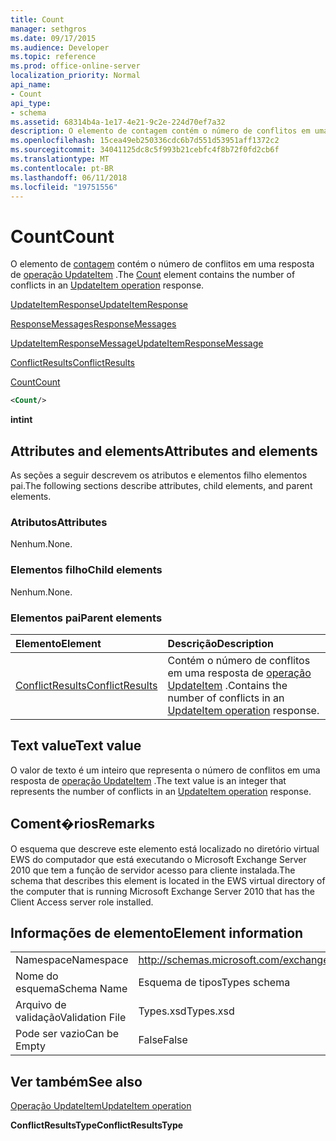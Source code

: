 ```yaml
---
title: Count
manager: sethgros
ms.date: 09/17/2015
ms.audience: Developer
ms.topic: reference
ms.prod: office-online-server
localization_priority: Normal
api_name:
- Count
api_type:
- schema
ms.assetid: 68314b4a-1e17-4e21-9c2e-224d70ef7a32
description: O elemento de contagem contém o número de conflitos em uma resposta de operação UpdateItem.
ms.openlocfilehash: 15cea49eb250336cdc6b7d551d53951aff1372c2
ms.sourcegitcommit: 34041125dc8c5f993b21cebfc4f8b72f0fd2cb6f
ms.translationtype: MT
ms.contentlocale: pt-BR
ms.lasthandoff: 06/11/2018
ms.locfileid: "19751556"
---
```

# <a name="count"></a><span data-ttu-id="50dc1-103">Count</span><span class="sxs-lookup"><span data-stu-id="50dc1-103">Count</span></span>

<span data-ttu-id="50dc1-104">O elemento de [contagem](count.md) contém o número de conflitos em uma resposta de [operação UpdateItem](updateitem-operation.md) .</span><span class="sxs-lookup"><span data-stu-id="50dc1-104">The [Count](count.md) element contains the number of conflicts in an [UpdateItem operation](updateitem-operation.md) response.</span></span> 
  
[<span data-ttu-id="50dc1-105">UpdateItemResponse</span><span class="sxs-lookup"><span data-stu-id="50dc1-105">UpdateItemResponse</span></span>](updateitemresponse.md)
  
[<span data-ttu-id="50dc1-106">ResponseMessages</span><span class="sxs-lookup"><span data-stu-id="50dc1-106">ResponseMessages</span></span>](responsemessages.md)
  
[<span data-ttu-id="50dc1-107">UpdateItemResponseMessage</span><span class="sxs-lookup"><span data-stu-id="50dc1-107">UpdateItemResponseMessage</span></span>](updateitemresponsemessage.md)
  
[<span data-ttu-id="50dc1-108">ConflictResults</span><span class="sxs-lookup"><span data-stu-id="50dc1-108">ConflictResults</span></span>](conflictresults.md)
  
[<span data-ttu-id="50dc1-109">Count</span><span class="sxs-lookup"><span data-stu-id="50dc1-109">Count</span></span>](count.md)
  
```xml
<Count/>
```

 <span data-ttu-id="50dc1-110">**int**</span><span class="sxs-lookup"><span data-stu-id="50dc1-110">**int**</span></span>
## <a name="attributes-and-elements"></a><span data-ttu-id="50dc1-111">Attributes and elements</span><span class="sxs-lookup"><span data-stu-id="50dc1-111">Attributes and elements</span></span>

<span data-ttu-id="50dc1-112">As seções a seguir descrevem os atributos e elementos filho elementos pai.</span><span class="sxs-lookup"><span data-stu-id="50dc1-112">The following sections describe attributes, child elements, and parent elements.</span></span>
  
### <a name="attributes"></a><span data-ttu-id="50dc1-113">Atributos</span><span class="sxs-lookup"><span data-stu-id="50dc1-113">Attributes</span></span>

<span data-ttu-id="50dc1-114">Nenhum.</span><span class="sxs-lookup"><span data-stu-id="50dc1-114">None.</span></span>
  
### <a name="child-elements"></a><span data-ttu-id="50dc1-115">Elementos filho</span><span class="sxs-lookup"><span data-stu-id="50dc1-115">Child elements</span></span>

<span data-ttu-id="50dc1-116">Nenhum.</span><span class="sxs-lookup"><span data-stu-id="50dc1-116">None.</span></span>
  
### <a name="parent-elements"></a><span data-ttu-id="50dc1-117">Elementos pai</span><span class="sxs-lookup"><span data-stu-id="50dc1-117">Parent elements</span></span>

|<span data-ttu-id="50dc1-118">**Elemento**</span><span class="sxs-lookup"><span data-stu-id="50dc1-118">**Element**</span></span>|<span data-ttu-id="50dc1-119">**Descrição**</span><span class="sxs-lookup"><span data-stu-id="50dc1-119">**Description**</span></span>|
|:-----|:-----|
|[<span data-ttu-id="50dc1-120">ConflictResults</span><span class="sxs-lookup"><span data-stu-id="50dc1-120">ConflictResults</span></span>](conflictresults.md) <br/> |<span data-ttu-id="50dc1-121">Contém o número de conflitos em uma resposta de [operação UpdateItem](updateitem-operation.md) .</span><span class="sxs-lookup"><span data-stu-id="50dc1-121">Contains the number of conflicts in an [UpdateItem operation](updateitem-operation.md) response.</span></span>  <br/> |
   
## <a name="text-value"></a><span data-ttu-id="50dc1-122">Text value</span><span class="sxs-lookup"><span data-stu-id="50dc1-122">Text value</span></span>

<span data-ttu-id="50dc1-123">O valor de texto é um inteiro que representa o número de conflitos em uma resposta de [operação UpdateItem](updateitem-operation.md) .</span><span class="sxs-lookup"><span data-stu-id="50dc1-123">The text value is an integer that represents the number of conflicts in an [UpdateItem operation](updateitem-operation.md) response.</span></span> 
  
## <a name="remarks"></a><span data-ttu-id="50dc1-124">Coment�rios</span><span class="sxs-lookup"><span data-stu-id="50dc1-124">Remarks</span></span>

<span data-ttu-id="50dc1-125">O esquema que descreve este elemento está localizado no diretório virtual EWS do computador que está executando o Microsoft Exchange Server 2010 que tem a função de servidor acesso para cliente instalada.</span><span class="sxs-lookup"><span data-stu-id="50dc1-125">The schema that describes this element is located in the EWS virtual directory of the computer that is running Microsoft Exchange Server 2010 that has the Client Access server role installed.</span></span>
  
## <a name="element-information"></a><span data-ttu-id="50dc1-126">Informações de elemento</span><span class="sxs-lookup"><span data-stu-id="50dc1-126">Element information</span></span>

|||
|:-----|:-----|
|<span data-ttu-id="50dc1-127">Namespace</span><span class="sxs-lookup"><span data-stu-id="50dc1-127">Namespace</span></span>  <br/> |http://schemas.microsoft.com/exchange/services/2006/types  <br/> |
|<span data-ttu-id="50dc1-128">Nome do esquema</span><span class="sxs-lookup"><span data-stu-id="50dc1-128">Schema Name</span></span>  <br/> |<span data-ttu-id="50dc1-129">Esquema de tipos</span><span class="sxs-lookup"><span data-stu-id="50dc1-129">Types schema</span></span>  <br/> |
|<span data-ttu-id="50dc1-130">Arquivo de validação</span><span class="sxs-lookup"><span data-stu-id="50dc1-130">Validation File</span></span>  <br/> |<span data-ttu-id="50dc1-131">Types.xsd</span><span class="sxs-lookup"><span data-stu-id="50dc1-131">Types.xsd</span></span>  <br/> |
|<span data-ttu-id="50dc1-132">Pode ser vazio</span><span class="sxs-lookup"><span data-stu-id="50dc1-132">Can be Empty</span></span>  <br/> |<span data-ttu-id="50dc1-133">False</span><span class="sxs-lookup"><span data-stu-id="50dc1-133">False</span></span>  <br/> |
   
## <a name="see-also"></a><span data-ttu-id="50dc1-134">Ver também</span><span class="sxs-lookup"><span data-stu-id="50dc1-134">See also</span></span>



[<span data-ttu-id="50dc1-135">Operação UpdateItem</span><span class="sxs-lookup"><span data-stu-id="50dc1-135">UpdateItem operation</span></span>](updateitem-operation.md)
  
 <span data-ttu-id="50dc1-136">**ConflictResultsType**</span><span class="sxs-lookup"><span data-stu-id="50dc1-136">**ConflictResultsType**</span></span>

